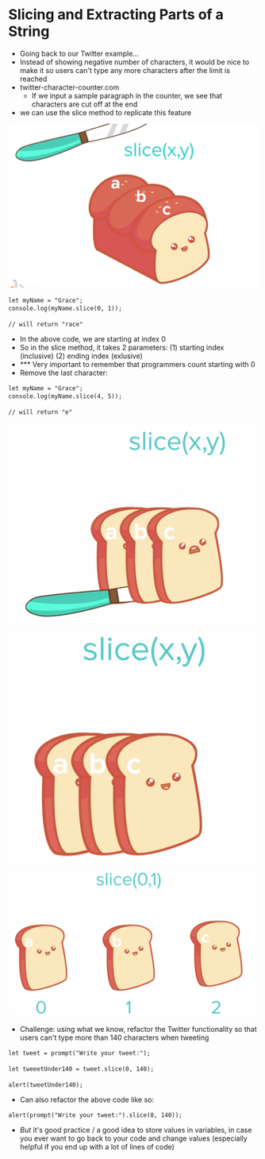# Slicing and Extracting Parts of a String

- Going back to our Twitter example...
- Instead of showing negative number of characters, it would be nice to make it so users can't type any more characters after the limit is reached
 - twitter-character-counter.com
    - If we input a sample paragraph in the counter, we see that characters are cut off at the end
- we can use the slice method to replicate this feature

![](images/8.png)

```
let myName = "Grace";
console.log(myName.slice(0, 1));

// will return "race"
```
- In the above code, we are starting at index 0
- So in the slice method, it takes 2 parameters: (1) starting index (inclusive) (2) ending index (exlusive)
- *** Very important to remember that programmers count starting with 0
- Remove the last character:
```
let myName = "Grace";
console.log(myName.slice(4, 5));

// will return "e"
```
![](images/9.png)
![](images/10.png)
![](images/11.png)

- Challenge: using what we know, refactor the Twitter functionality so that users can't type more than 140 characters when tweeting

```
let tweet = prompt("Write your tweet:");

let tweeetUnder140 = tweet.slice(0, 140);

alert(tweetUnder140);
```

- Can also refactor the above code like so:
```
alert(prompt("Write your tweet:").slice(0, 140));
```
- _But_ it's good practice / a good idea to store values in variables, in case you ever want to go back to your code and change values (especially helpful if you end up with a lot of lines of code)